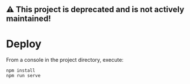 ## ⚠️ This project is deprecated and is not actively maintained!

# Deploy #

From a console in the project directory, execute:

```
npm install
npm run serve
```

